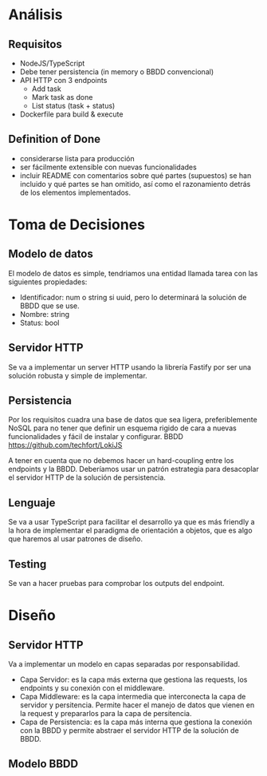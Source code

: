 # Análisis

## Requisitos
* NodeJS/TypeScript
* Debe tener persistencia (in memory o BBDD convencional)
* API HTTP con 3 endpoints
    * Add task
    * Mark task as done
    * List status (task + status)
* Dockerfile para build & execute

## Definition of Done
* considerarse lista para producción
* ser fácilmente extensible con nuevas funcionalidades
* incluir README con comentarios sobre qué partes (supuestos) se han incluido y qué partes se han omitido, así como el razonamiento detrás de los elementos implementados.

# Toma de Decisiones

## Modelo de datos
El modelo de datos es simple, tendriamos una entidad llamada tarea con las siguientes propiedades:
* Identificador: num o string si uuid, pero lo determinará la solución de BBDD que se use.
* Nombre: string
* Status: bool

## Servidor HTTP
Se va a implementar un server HTTP usando la librería Fastify por ser una solución robusta y simple de implementar.

## Persistencia
Por los requisitos cuadra una base de datos que sea ligera, preferiblemente NoSQL para no tener que definir un esquema rigido de cara a nuevas funcionalidades y fácil de instalar y configurar.
BBDD https://github.com/techfort/LokiJS

A tener en cuenta que no debemos hacer un hard-coupling entre los endpoints y la BBDD. Deberíamos usar un patrón estrategia para desacoplar el servidor HTTP de la solución de persistencia.

## Lenguaje
Se va a usar TypeScript para facilitar el desarrollo ya que es más friendly a la hora de implementar el paradigma de orientación a objetos, que es algo que haremos al usar patrones de diseño.

## Testing
Se van a hacer pruebas para comprobar los outputs del endpoint.

# Diseño

## Servidor HTTP

Va a implementar un modelo en capas separadas por responsabilidad.

* Capa Servidor: es la capa más externa que gestiona las requests, los endpoints y su conexión con el middleware.
* Capa Middleware: es la capa intermedia que interconecta la capa de servidor y persitencia. Permite hacer el manejo de datos que vienen en la request y prepararlos para la capa de persitencia.
* Capa de Persistencia: es la capa más interna que gestiona la conexión con la BBDD y permite abstraer el servidor HTTP de la solución de BBDD.

## Modelo BBDD